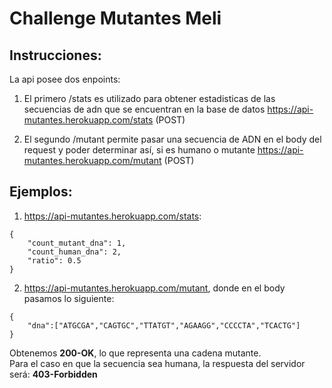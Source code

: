 # Challenge Mutantes Meli

## Instrucciones:
La api posee dos enpoints:

1) El primero /stats es utilizado para obtener estadisticas de las secuencias de adn que se encuentran en la base de datos
  https://api-mutantes.herokuapp.com/stats (POST)
  

2) El segundo /mutant permite pasar una secuencia de ADN en el body del request y poder determinar así, si es humano o mutante
  https://api-mutantes.herokuapp.com/mutant (POST)


## Ejemplos:
1) https://api-mutantes.herokuapp.com/stats:
```
{
    "count_mutant_dna": 1,
    "count_human_dna": 2,
    "ratio": 0.5
}
```
2) https://api-mutantes.herokuapp.com/mutant, donde en el body pasamos lo siguiente: <br />
```
{
	"dna":["ATGCGA","CAGTGC","TTATGT","AGAAGG","CCCCTA","TCACTG"]
}
```
Obtenemos **200-OK**, lo que representa una cadena mutante. <br />
Para el caso en que la secuencia sea humana, la respuesta del servidor será: **403-Forbidden**
